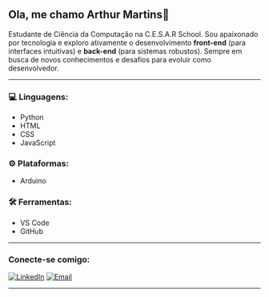 ## Ola, me chamo Arthur Martins👋

Estudante de Ciência da Computação na C.E.S.A.R School. Sou apaixonado por tecnologia e exploro ativamente o desenvolvimento **front-end** (para interfaces intuitivas) e **back-end** (para sistemas robustos). Sempre em busca de novos conhecimentos e desafios para evoluir como desenvolvedor.

---

### 💻 Linguagens:
- Python
- HTML
- CSS
- JavaScript

### ⚙️ Plataformas:
- Arduino

### 🛠️ Ferramentas:
- VS Code
- GitHub

---

### Conecte-se comigo:
[![LinkedIn](https://img.shields.io/badge/LinkedIn-0077B5?style=for-the-badge&logo=linkedin&logoColor=white)](https://www.linkedin.com/in/arthur-martins-0b4421369?utm_source=share&utm_campaign=share_via&utm_content=profile&utm_medium=ios_app)
[![Email](https://img.shields.io/badge/Email-D14836?style=for-the-badge&logo=gmail&logoColor=white)](mailto:arthurmarmed1234@gmail.com)

---
